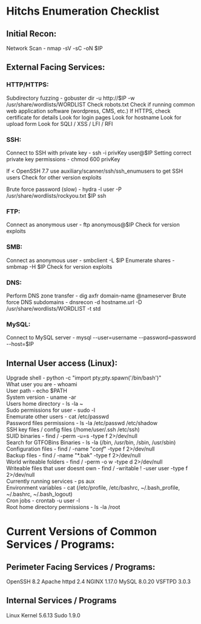# Hitchs Enumeration Checklist

## Initial Recon:

Network Scan - nmap -sV -sC -oN $IP


## External Facing Services:

### HTTP/HTTPS:

Subdirectory fuzzing - gobuster dir -u http://$IP -w /usr/share/wordlists/WORDLIST
Check robots.txt
Check if running common web application software (wordpress, CMS, etc.)
If HTTPS, check certificate for details
Look for login pages
Look for hostname
Look for upload form
Look for SQLI / XSS / LFI / RFI

### SSH:

Connect to SSH with private key - ssh -i privKey user@$IP
Setting correct private key permissions - chmod 600 privKey

If < OpenSSH 7.7 use auxiliary/scanner/ssh/ssh_enumusers to get SSH users
Check for other version exploits

Brute force password (slow) - hydra -l user -P /usr/share/wordlists/rockyou.txt $IP ssh

### FTP:

Connect as anonymous user - ftp anonymous@$IP
Check for version exploits

### SMB:

Connect as anonymous user - smbclient -L $IP
Enumerate shares - smbmap -H $IP
Check for version exploits

### DNS:

Perform DNS zone transfer - dig axfr domain-name @nameserver
Brute force DNS subdomains - dnsrecon -d hostname.url -D /usr/share/wordlists/WORDLIST -t std

### MySQL:

Connect to MySQL server - mysql --user=username --password=password --host=$IP


## Internal User access (Linux):

Upgrade shell - python -c "import pty;pty.spawn('/bin/bash')"  
What user you are - whoami  
User path - echo $PATH  
System version - uname -ar  
Users home directory - ls -la ~  
Sudo permissions for user - sudo -l  
Enemurate other users - cat /etc/passwd  
Password files permissions - ls -la /etc/passwd /etc/shadow  
SSH key files / config files (/home/user/.ssh /etc/ssh)  
SUID binaries - find / -perm -u=s -type f 2>/dev/null  
Search for GTFOBins Binaries - ls -la (/bin, /usr/bin, /sbin, /usr/sbin)  
Configuration files - find / -name "*conf*" -type f 2>/dev/null  
Backup files - find / -name "*.bak" -type f 2>/dev/null  
World writeable folders - find / -perm -o w -type d 2>/dev/null  
Writeable files that user doesnt own - find / -writable ! -user user -type f 2>/dev/null  
Currently running services - ps aux  
Environment variables - cat (/etc/profile, /etc/bashrc, ~/.bash_profile, ~/.bashrc, ~/.bash_logout)  
Cron jobs - crontab -u user -l  
Root home directory permissions - ls -la /root  


# Current Versions of Common Services / Programs:

## Perimeter Facing Services / Programs:
OpenSSH 8.2
Apache httpd 2.4
NGINX 1.17.0
MySQL 8.0.20
VSFTPD 3.0.3


## Internal Services / Programs
Linux Kernel 5.6.13
Sudo 1.9.0
